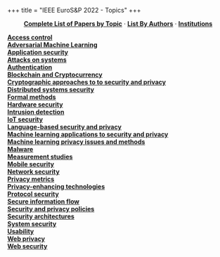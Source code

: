 
+++
title = "IEEE EuroS&P 2022 - Topics"
+++

<p align=center>
<a href="../fulltopics"><b>Complete List of Papers by Topic</b></a> &middot; <a href="../authors"><b>List By Authors</b></a> &middot; <a href="../institutions"><b>Institutions</b></a></p>

<a href="../topic-0"><b>Access control</b></a><br><a href="../topic-1"><b>Adversarial Machine Learning</b></a><br><a href="../topic-2"><b>Application security</b></a><br><a href="../topic-3"><b>Attacks on systems</b></a><br><a href="../topic-4"><b>Authentication</b></a><br><a href="../topic-5"><b>Blockchain and Cryptocurrency</b></a><br><a href="../topic-6"><b>Cryptographic approaches to to security and privacy</b></a><br><a href="../topic-7"><b>Distributed systems security</b></a><br><a href="../topic-8"><b>Formal methods</b></a><br><a href="../topic-9"><b>Hardware security</b></a><br><a href="../topic-10"><b>Intrusion detection</b></a><br><a href="../topic-11"><b>IoT security</b></a><br><a href="../topic-12"><b>Language-based security and privacy</b></a><br><a href="../topic-13"><b>Machine learning applications to security and privacy</b></a><br><a href="../topic-14"><b>Machine learning privacy issues and methods</b></a><br><a href="../topic-15"><b>Malware</b></a><br><a href="../topic-16"><b>Measurement studies</b></a><br><a href="../topic-17"><b>Mobile security</b></a><br><a href="../topic-18"><b>Network security</b></a><br><a href="../topic-19"><b>Privacy metrics</b></a><br><a href="../topic-20"><b>Privacy-enhancing technologies</b></a><br><a href="../topic-21"><b>Protocol security</b></a><br><a href="../topic-22"><b>Secure information flow</b></a><br><a href="../topic-23"><b>Security and privacy policies</b></a><br><a href="../topic-24"><b>Security architectures</b></a><br><a href="../topic-25"><b>System security</b></a><br><a href="../topic-26"><b>Usability</b></a><br><a href="../topic-27"><b>Web privacy</b></a><br><a href="../topic-28"><b>Web security</b></a><br>